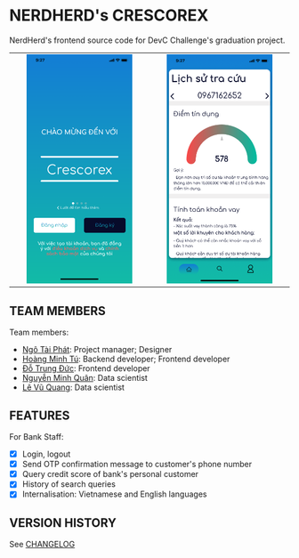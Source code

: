 # NERDHERD's CRESCOREX

NerdHerd's frontend source code for DevC Challenge's graduation project. 

<table width="80%" align="center" style="border: 0px solid white">
  <tr>
    <td align="center">
      <img src="./assets/public/screenshot_login.png" width="80%"/>
    </td>
    <td align="center">
      <img src="./assets/public/screenshot_main.png" width="80%"/>
    </td>
    </tr>
</table>

## TEAM MEMBERS

Team members: 
- [Ngô Tài Phát](https://github.com/PhatsNgoo): Project manager; Designer
- [Hoàng Minh Tú](https://github.com/mnhthng-thms): Backend developer; Frontend developer
- [Đỗ Trung Đức](https://github.com/duc1807): Frontend developer
- [Nguyễn Minh Quân](https://github.com/minhquanym): Data scientist
- [Lê Vũ Quang](https://github.com/vuquang23): Data scientist

## FEATURES

For Bank Staff: 

- [x] Login, logout
- [x] Send OTP confirmation message to customer's phone number
- [x] Query credit score of bank's personal customer
- [x] History of search queries
- [x] Internalisation: Vietnamese and English languages

## VERSION HISTORY

See [CHANGELOG](https://github.com/mnhthng-thms/NerdHerd-Final-Project-frontend/blob/master/CHANGELOG.md)


